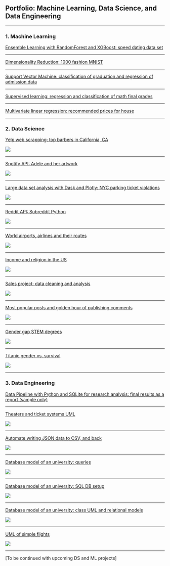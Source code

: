 ## Portfolio: Machine Learning, Data Science, and Data Engineering

---

### 1. Machine Learning

[Ensemble Learning with RandomForest and XGBoost: speed dating data set](/EL.md)

<!---<img src="images/dating.jpg"/>--->

---

[Dimensionality Reduction: 1000 fashion MNIST](/dr.md)

<!---<img src="images/output_26_0.png"/>--->

---

[Support Vector Machine: classification of graduation and regression of admission data](/svm.md)

<!---<img src="images/uni.jpg"/>--->

---

[Supervised learning: regression and classification of math final grades](/studentML.md)

<!---<img src="images/student.jpg"/>--->

---

[Multivariate linear regression: recommended prices for house](/houseLR.md)

<!---<img src="images/house.jpg"/>--->

---


### 2. Data Science

[Yelp web scrapping: top barbers in California, CA](/mimi-yelp-webScrap.md)

<img src="images/yelp.png"/>

---
[Spotify API: Adele and her artwork](/spotifyApi.md)

<img src="images/spotify.png"/>

---
[Large data set analysis with Dask and Plotly: NYC parking ticket violations](/nycParkingTickets.md)

<img src="images/new-york-city-parking-ticket.jpg"/>

---
[Reddit API: Subreddit Python](/reddit-api.md)

<img src="images/reddit.png"/>

---
[World airports, airlines and their routes](/airport.md)

<img src="images/airport.jpg"/>

---
[Income and religion in the US](/pew.md)

<img src="images/religionUs.png"/>

---
[Sales project: data cleaning and analysis](/dressSales.md)

<img src="images/dressSales.jpg"/>

---
[Most popular posts and golden hour of publishing comments](/hackerNews.md)

<img src="images/hackerNews.jpg"/>

---
[Gender gap STEM degrees](/stemDegree.md)

<img src="images/stemDegree.jpg"/>

---
[Titanic gender vs. survival](/titanic.md)

<img src="images/titanic.jpg"/>


---


### 3. Data Engineering

[Data Pipeline with Python and SQLite for research analysis: final results as a report (sample only)](/sample_covidRep.pdf)

---

[Theaters and ticket systems UML](/theaterUML.md)

<img src="images/theaterUML.png"/>

---

[Automate writing JSON data to CSV, and back](/jsonCsv.md)

<img src="images/json.png"/>

---

[Database model of an university: queries](/uniDB-queries.txt)

<img src="images/sql.png"/>

---

[Database model of an university: SQL DB setup](/uniDB-setup.txt)

<img src="images/sql.png"/>

---

[Database model of an university: class UML and relational models](/uniDB.md)

<img src="images/p1.png"/>

---
[UML of simple flights](/uml-flight.md)

<img src="images/flights.jpg"/>

---

[To be continued with upcoming DS and ML projects]

